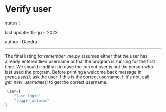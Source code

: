 # Verify user

status : 

last update: 15- jun- 2023

author : Daedra

<hr/>

The final listing for _remember_me.py_ assumes either that the user has already entered their
username or that the program is running for the first time. We should modifiy it in case
the current user is not the person who last used the program.
Before printing a welcome back message in _greet_user()_, ask the user if this is the correct 
username. If it's not, call _get_new_username()_ to get the correct username.

```python
 user={
    "last_login" 
    "loggin_attemps"
}
```

